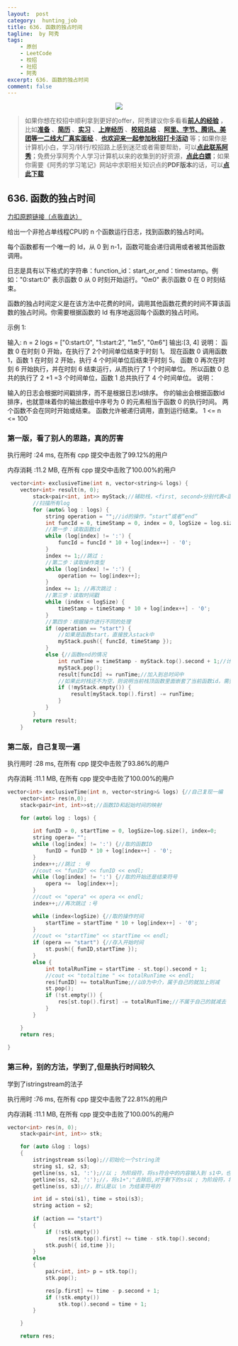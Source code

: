 ```yaml
---
layout:  post
category:  hunting_job
title: 636. 函数的独占时间
tagline:  by 阿秀
tags:
    - 原创
    - LeetCode
    - 校招
    - 社招
    - 阿秀
excerpt: 636. 函数的独占时间
comment: false
---
```




<div align="center">
  <a href="/notes/05-xiustar/01-xiustar_reading_guide/01-introduce.html#阿秀组建了一个校招学习圈子">
      <img src="https://axiu-image-bed.oss-cn-shanghai.aliyuncs.com/img/202206190108471.png">
  </a></div>



> 如果你想在校招中顺利拿到更好的offer，阿秀建议你多看看<font style="font-weight:bold; color:#4169E1;text-decoration:underline;">[前人的经验](/notes/05-xiustar/01-xiustar_reading_guide/01-introduce.md)</font> ，比如<font style="font-weight:bold; color:#4169E1;text-decoration:underline;">[准备](/notes/05-xiustar/02-campus_prepare/02-01-校招重要时间点科普.md)</font> 、<font style="font-weight:bold; color:#4169E1;text-decoration:underline;">[简历](/notes/05-xiustar/03-resume/01-00-简历开篇词.md)</font> 、<font style="font-weight:bold; color:#4169E1;text-decoration:underline;">[实习](/notes/05-xiustar/04-school_practice/20220320-从公司角度来看，为什么要招实习生.md)</font> 、<font style="font-weight:bold; color:#4169E1;text-decoration:underline;">[上岸经历](/notes/05-xiustar/09-question_answer/20220817.md)</font> 、<font style="font-weight:bold; color:#4169E1;text-decoration:underline;">[校招总结](/notes/05-xiustar/05-campus_recruitment/2020-12-16-双非渣硕的秋招之路总结（已拿抖音研发岗SP）.md)</font> 、<font style="font-weight:bold; color:#4169E1;text-decoration:underline;">[阿里、字节、腾讯、美团等一二线大厂真实面经](/notes/07-resources/01-free/04-schoolSchample.md)</font> 、<font style="font-weight:bold; color:#4169E1;text-decoration:underline;">[也欢迎来一起参加秋招打卡活动](/notes/05-xiustar/01-xiustar_reading_guide/01-introduce.html#阿秀组建了一个校招学习圈子)</font> 等；如果你是计算机小白，学习/转行/校招路上感到迷茫或者需要帮助，可以<font style="font-weight:bold; color:#4169E1;text-decoration:underline;">[点此联系阿秀](/notes/08-other/02-question.md#_4、阿秀-如何才能联系到你)</font>；免费分享阿秀个人学习计算机以来的收集到的好资源，<font style="font-weight:bold; color:#4169E1;text-decoration:underline;">[点此白嫖](/notes/07-resources/01-free/01-introduce.md)</font>；如果你需要《阿秀的学习笔记》网站中求职相关知识点的**PDF版本**的话，可以<font style="font-weight:bold; color:#4169E1;text-decoration:underline;">[点此下载](/notes/08-other/02-question.md#_5、如何下载阿秀的学习笔记内容pdf版本)</font> 





## 636. 函数的独占时间

[力扣原题链接（点我直达）](https://leetcode-cn.com/problems/exclusive-time-of-functions/)

给出一个非抢占单线程CPU的 n 个函数运行日志，找到函数的独占时间。

每个函数都有一个唯一的 Id，从 0 到 n-1，函数可能会递归调用或者被其他函数调用。

日志是具有以下格式的字符串：function_id：start_or_end：timestamp。例如："0:start:0" 表示函数 0 从 0 时刻开始运行。"0:end:0" 表示函数 0 在 0 时刻结束。

函数的独占时间定义是在该方法中花费的时间，调用其他函数花费的时间不算该函数的独占时间。你需要根据函数的 Id 有序地返回每个函数的独占时间。

示例 1:

输入:
n = 2
logs = 
["0:start:0",
 "1:start:2",
 "1:end:5",
 "0:end:6"]
输出:[3, 4]
说明：
函数 0 在时刻 0 开始，在执行了  2个时间单位结束于时刻 1。
现在函数 0 调用函数 1，函数 1 在时刻 2 开始，执行 4 个时间单位后结束于时刻 5。
函数 0 再次在时刻 6 开始执行，并在时刻 6 结束运行，从而执行了 1 个时间单位。
所以函数 0 总共的执行了 2 +1 =3 个时间单位，函数 1 总共执行了 4 个时间单位。
说明：

输入的日志会根据时间戳排序，而不是根据日志Id排序。
你的输出会根据函数Id排序，也就意味着你的输出数组中序号为 0 的元素相当于函数 0 的执行时间。
两个函数不会在同时开始或结束。
函数允许被递归调用，直到运行结束。
1 <= n <= 100





### 第一版，看了别人的思路，真的厉害



执行用时 :24 ms, 在所有 cpp 提交中击败了99.12%的用户

内存消耗 :11.2 MB, 在所有 cpp 提交中击败了100.00%的用户



```c++
 vector<int> exclusiveTime(int n, vector<string>& logs) {
    vector<int> result(n, 0);
		stack<pair<int, int>> myStack;//辅助栈，<first, second>分别代表<函数id，起始时间>
		//扫描所有log
		for (auto& log : logs) {
			string operation = "";//id的操作，“start”或者“end”
			int funcId = 0, timeStamp = 0, index = 0, logSize = log.size();//log的函数id、操作时间戳
			//第一步：读取函数id
			while (log[index] != ':') {
				funcId = funcId * 10 + log[index++] - '0';
			}
			index += 1;//跳过 : 
			//第二步：读取操作类型
			while (log[index] != ':') {
				operation += log[index++];
			}
			index += 1; //再次跳过 :
			//第三步：读取时间戳
			while (index < logSize) {
				timeStamp = timeStamp * 10 + log[index++] - '0';
			}
			//第四步：根据操作进行不同的处理
			if (operation == "start") {
				//如果是函数start，直接放入stack中
				myStack.push({ funcId, timeStamp });
			}
			else {//函数end的情况
				int runTime = timeStamp - myStack.top().second + 1;//计算栈顶id运行时间
				myStack.pop();
				result[funcId] += runTime;//加入到总时间中
				//如果此时栈还不为空，则说明当前栈顶函数里面嵌套了当前函数id，需要减去当前函数运行的时间
				if (!myStack.empty()) {
					result[myStack.top().first] -= runTime;
				}
			}
		}
		return result; 
    }
```



### 第二版，自己复现一遍

执行用时 :28 ms, 在所有 cpp 提交中击败了93.86%的用户

内存消耗 :11.1 MB, 在所有 cpp 提交中击败了100.00%的用户



```c++
vector<int> exclusiveTime(int n, vector<string>& logs) {//自己复现一编
	vector<int> res(n,0);
	stack<pair<int, int>>st;//函数ID和起始时间的映射

	for (auto& log : logs) {
				
		int funID = 0, startTime = 0, logSize=log.size(), index=0;
		string opera= "";
		while (log[index] != ':') {//取的函数ID
			funID = funID * 10 + log[index++] - '0';
		}
		index++;//跳过 : 号
		//cout << "funID" << funID << endl;
		while (log[index] != ':') {//取的开始还是结束符号
			opera +=  log[index++];
		}
		//cout << "opera" << opera << endl;
		index++;//再次跳过 :号

		while (index<logSize) {//取的操作时间
			startTime = startTime * 10 + log[index++] - '0';
		}
		//cout << "startTime" << startTime << endl;
		if (opera == "start") {//存入开始时间
			st.push({ funID,startTime });
		}
		else {
			int totalRunTime = startTime - st.top().second + 1;
			//cout << "totaltime " << totalRunTime << endl;
			res[funID] += totalRunTime;//以0为中介，属于自己的就加上则减
			st.pop();
			if (!st.empty()) {
				res[st.top().first] -= totalRunTime;//不属于自己的就减去
			}
		}

	}
	return res;
	
}
```







### 第三种，别的方法，学到了,但是执行时间较久

学到了istringstream的法子



执行用时 :76 ms, 在所有 cpp 提交中击败了22.81%的用户

内存消耗 :11.1 MB, 在所有 cpp 提交中击败了100.00%的用户

```c++
vector<int> res(n, 0);
	stack<pair<int, int>> stk;

	for (auto &log : logs)
	{
		istringstream ss(log);//初始化一个string流
		string s1, s2, s3;
		getline(ss, s1, ':');//以 ; 为阶段符，将ss符合中的内容输入到 s1中，也就是输入了函数ID，此时ss中被取走的有s1和 “;” 
		getline(ss, s2, ':');//，将s1+";"去除后,对于剩下的ss以 ; 为阶段符，将ss符合中的内容输入到 s2中，也就是输入了start或者end
		getline(ss, s3);//，默认是以 \n 为结束符号的

		int id = stoi(s1), time = stoi(s3);
		string action = s2;
		
		if (action == "start")
		{
			if (!stk.empty())
				res[stk.top().first] += time - stk.top().second;
			stk.push({ id,time });
		}
		else
		{
			pair<int, int> p = stk.top();
			stk.pop();

			res[p.first] += time - p.second + 1;
			if (!stk.empty())
				stk.top().second = time + 1;
		}

	}

	return res;
```

<p id="每日温度"></p>

